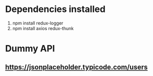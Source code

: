 # Dependencies installed

1. npm install redux-logger
2. npm install axios redux-thunk

# Dummy API

## https://jsonplaceholder.typicode.com/users